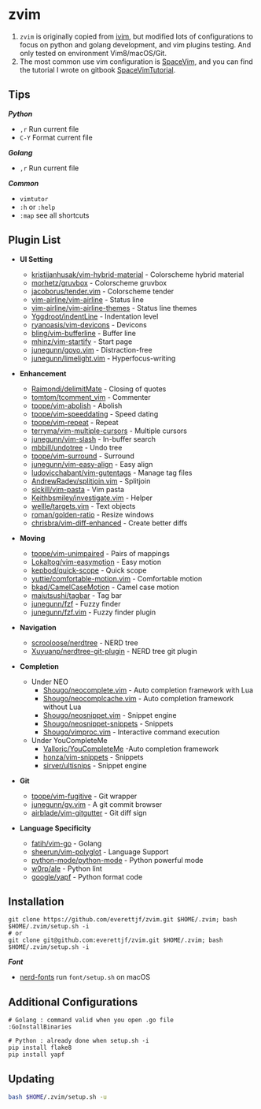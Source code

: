 # zvim

1. `zvim` is originally copied from [ivim](https://github.com/kepbod/ivim), but modified lots of configurations to focus on python and golang development, and vim plugins testing. And only tested on environment Vim8/macOS/Git.
2. The most common use vim configuration is [SpaceVim](http://spacevim.org/), and you can find the tutorial I wrote on gitbook [SpaceVimTutorial](https://www.gitbook.com/book/everettjf/spacevimtutorial/details).


## Tips 

***Python***

- `,r` Run current file
- `C-Y` Format current file


***Golang***

- `,r` Run current file

***Common***

* `vimtutor`
* `:h` or `:help`
* `:map` see all shortcuts

## Plugin List

- **UI Setting**
  - [kristijanhusak/vim-hybrid-material](https://github.com/kristijanhusak/vim-hybrid-material) - Colorscheme hybrid material
  - [morhetz/gruvbox](https://github.com/morhetz/gruvbox) - Colorscheme gruvbox
  - [jacoborus/tender.vim](https://github.com/jacoborus/tender.vim) - Colorscheme tender
  - [vim-airline/vim-airline](https://github.com/vim-airline/vim-airline) - Status line
  - [vim-airline/vim-airline-themes](https://github.com/vim-airline/vim-airline-themes) - Status line themes
  - [Yggdroot/indentLine](https://github.com/Yggdroot/indentLine) - Indentation level
  - [ryanoasis/vim-devicons](https://github.com/ryanoasis/vim-devicons) - Devicons
  - [bling/vim-bufferline](https://github.com/bling/vim-bufferline) - Buffer line
  - [mhinz/vim-startify](https://github.com/mhinz/vim-startify) - Start page
  - [junegunn/goyo.vim](https://github.com/junegunn/goyo.vim) - Distraction-free
  - [junegunn/limelight.vim](https://github.com/junegunn/limelight.vim) - Hyperfocus-writing

- **Enhancement**
  - [Raimondi/delimitMate](https://github.com/Raimondi/delimitMate) - Closing of quotes
  - [tomtom/tcomment_vim](https://github.com/tomtom/tcomment_vim) - Commenter
  - [tpope/vim-abolish](https://github.com/tpope/vim-abolish) - Abolish
  - [tpope/vim-speeddating](https://github.com/tpope/vim-speeddating) - Speed dating
  - [tpope/vim-repeat](https://github.com/tpope/vim-repeat) - Repeat
  - [terryma/vim-multiple-cursors](https://github.com/terryma/vim-multiple-cursors) - Multiple cursors
  - [junegunn/vim-slash](https://github.com/junegunn/vim-slash) - In-buffer search
  - [mbbill/undotree](https://github.com/mbbill/undotree) - Undo tree
  - [tpope/vim-surround](https://github.com/tpope/vim-surround) - Surround
  - [junegunn/vim-easy-align](https://github.com/junegunn/vim-easy-align) - Easy align
  - [ludovicchabant/vim-gutentags](https://github.com/ludovicchabant/vim-gutentags) - Manage tag files
  - [AndrewRadev/splitjoin.vim](https://github.com/AndrewRadev/splitjoin.vim) - Splitjoin
  - [sickill/vim-pasta](https://github.com/sickill/vim-pasta) - Vim pasta
  - [Keithbsmiley/investigate.vim](https://github.com/Keithbsmiley/investigate.vim) - Helper
  - [wellle/targets.vim](https://github.com/wellle/targets.vim) - Text objects
  - [roman/golden-ratio](https://github.com/roman/golden-ratio) - Resize windows
  - [chrisbra/vim-diff-enhanced](https://github.com/chrisbra/vim-diff-enhanced) - Create better diffs

- **Moving**
  - [tpope/vim-unimpaired](https://github.com/tpope/vim-unimpaired) - Pairs of mappings
  - [Lokaltog/vim-easymotion](https://github.com/Lokaltog/vim-easymotion) - Easy motion
  - [kepbod/quick-scope](https://github.com/kepbod/quick-scope) - Quick scope
  - [yuttie/comfortable-motion.vim](https://github.com/yuttie/comfortable-motion.vim) - Comfortable motion
  - [bkad/CamelCaseMotion](https://github.com/bkad/CamelCaseMotion) - Camel case motion
  - [majutsushi/tagbar](https://github.com/majutsushi/tagbar) - Tag bar
  - [junegunn/fzf](https://github.com/junegunn/fzf) - Fuzzy finder
  - [junegunn/fzf.vim](https://github.com/junegunn/fzf.vim) - Fuzzy finder plugin

- **Navigation**
  - [scrooloose/nerdtree](https://github.com/scrooloose/nerdtree) - NERD tree
  - [Xuyuanp/nerdtree-git-plugin](https://github.com/Xuyuanp/nerdtree-git-plugin) - NERD tree git plugin

- **Completion**
  - Under NEO
    - [Shougo/neocomplete.vim](https://github.com/Shougo/neocomplete.vim) - Auto completion framework with Lua
    - [Shougo/neocomplcache.vim](https://github.com/Shougo/neocomplcache.vim) - Auto completion framework without Lua
    - [Shougo/neosnippet.vim](https://github.com/Shougo/neosnippet.vim) - Snippet engine
    - [Shougo/neosnippet-snippets](https://github.com/Shougo/neosnippet-snippets) - Snippets
    - [Shougo/vimproc.vim](https://github.com/Shougo/vimproc.vim) - Interactive command execution
  - Under YouCompleteMe
    - [Valloric/YouCompleteMe](https://github.com/Valloric/YouCompleteMe) -Auto completion framework
    - [honza/vim-snippets](https://github.com/honza/vim-snippets) - Snippets
    - [sirver/ultisnips](https://github.com/sirver/ultisnips) - Snippet engine


- **Git**
  - [tpope/vim-fugitive](https://github.com/tpope/vim-fugitive) - Git wrapper
  - [junegunn/gv.vim](https://github.com/junegunn/gv.vim) - A git commit browser
  - [airblade/vim-gitgutter](https://github.com/airblade/vim-gitgutter) - Git diff sign

- **Language Specificity**
  - [fatih/vim-go](https://github.com/fatih/vim-go) - Golang
  - [sheerun/vim-polyglot](https://github.com/sheerun/vim-polyglot) - Language Support
  - [python-mode/python-mode](https://github.com/python-mode/python-mode) -
  Python powerful mode 
  - [w0rp/ale](https://github.com/w0rp/ale) - Python lint
  - [google/yapf](https://github.com/google/yapf) - Python format code


## Installation

```
git clone https://github.com/everettjf/zvim.git $HOME/.zvim; bash $HOME/.zvim/setup.sh -i
# or
git clone git@github.com:everettjf/zvim.git $HOME/.zvim; bash $HOME/.zvim/setup.sh -i
```

***Font***

 * [nerd-fonts](https://github.com/ryanoasis/nerd-fonts) run `font/setup.sh` on macOS


## Additional Configurations

```
# Golang : command valid when you open .go file
:GoInstallBinaries

# Python : already done when setup.sh -i
pip install flake8
pip install yapf

```

## Updating

```bash
bash $HOME/.zvim/setup.sh -u
```
